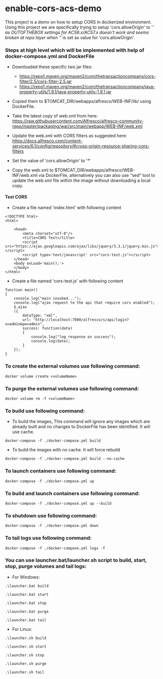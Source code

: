 # enable-cors-acs-demo
This project is a demo on how to setup CORS in dockerized environment. Using this project we are specifically trying to setup 'cors.allowOrigin' to '*' as OUTOFTHEBOX settings for ACS6.x/ACS7.x doesn't work and seems broken at repo layer when '*' is set as value for 'cors.allowOrigin'.


### Steps at high level which will be implemented with help of docker-compose.yml and DockerFile

- Downloaded these specific two jar files:
 
   - https://repo1.maven.org/maven2/com/thetransactioncompany/cors-filter/2.5/cors-filter-2.5.jar
   - https://repo1.maven.org/maven2/com/thetransactioncompany/java-property-utils/1.9.1/java-property-utils-1.9.1.jar
   
   
- Copied them to $TOMCAT_DIR/webapps/alfresco/WEB-INF/lib/ using DockerFile.


- Take the latest copy of web.xml from here: https://raw.githubusercontent.com/Alfresco/alfresco-community-repo/master/packaging/war/src/main/webapp/WEB-INF/web.xml


- Update the web.xml with CORS filters as suggested here: https://docs.alfresco.com/content-services/6.1/config/repository/#cross-origin-resource-sharing-cors-filters


- Set the value of 'cors.allowOrigin' to '*'


- Copy the web.xml to $TOMCAT_DIR/webapps/alfresco/WEB-INF/web.xml via DockerFile, alternatively you can also use "sed" tool to update the web.xml file within the image without downloading a local copy. 


#### Test CORS

- Create a file named 'index.html' with following content

```
<!DOCTYPE html>
<html>

    <head>
        <meta charset="utf-8"/>
        <title>CORS Test</title>
        <script src="https://ajax.googleapis.com/ajax/libs/jquery/3.3.1/jquery.min.js"></script>
        <script type='text/javascript' src="cors-test.js"></script>
    </head>
    <body onLoad='main();'>
    </body>
</html>
```


- Create a file named 'cors-test.js' with following content

```
function main()
{
    console.log("main invoked...");
    console.log("ajax request to the api that require cors enabled");
    $.ajax
    ({
        dataType: "xml",
        url: "http://localhost:7080/alfresco/s/api/login?u=admin&pw=admin",
        success: function(data)
        {
            console.log("log response on success");
            console.log(data);
        }
    });
}
```

### To create the external volumes use following command:

`docker volume create <volumeName>`

### To purge the external volumes use following command:

`docker volume rm -f <volumeName>`

### To build use following command:

- To build the images, This command will ignore any images which are already built and no changes to DockerFile has been identified. It will use cache.

`docker-compose -f ./docker-compose.yml build`

- To build the images with no cache. It will force rebuild

`docker-compose -f ./docker-compose.yml build --no-cache`


### To launch containers use following command:

`docker-compose -f ./docker-compose.yml up`


### To build and launch containers use following command:

`docker-compose -f ./docker-compose.yml up --build`


### To shutdown use following command:

`docker-compose -f ./docker-compose.yml down`

### To tail logs use following command:

`docker-compose -f ./docker-compose.yml logs -f`


### You can use launcher.bat/launcher.sh script to build, start, stop, purge volumes and tail logs:

- For Windows:

`.\launcher.bat build`

`.\launcher.bat start`

`.\launcher.bat stop`

`.\launcher.bat purge`

`.\launcher.bat tail`


- For Linux:

`.\launcher.sh build`

`.\launcher.sh start`

`.\launcher.sh stop`

`.\launcher.sh purge`

`.\launcher.sh tail`